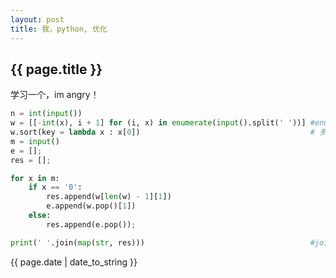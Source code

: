```yaml
---
layout: post
title: 我，python, 优化
---
```

## {{ page.title }}
学习一个，im angry！

```py
n = int(input())
w = [[-int(x), i + 1] for (i, x) in enumerate(input().split(' '))] #enumerate返回元素和其下标
w.sort(key = lambda x : x[0])                                      # 多维数组排序
m = input()
e = [];
res = [];

for x in m:
    if x == '0':
        res.append(w[len(w) - 1][1])
        e.append(w.pop()[1])
    else:
        res.append(e.pop());

print(' '.join(map(str, res)))                                     #join拼   
```

{{ page.date | date_to_string }}